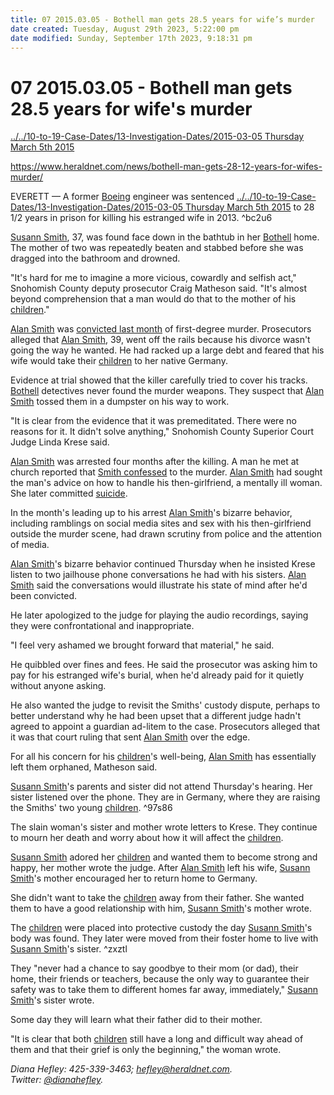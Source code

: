 ```yaml
---
title: 07 2015.03.05 - Bothell man gets 28.5 years for wife’s murder
date created: Tuesday, August 29th 2023, 5:22:00 pm
date modified: Sunday, September 17th 2023, 9:18:31 pm
---
```


# 07 2015.03.05 - Bothell man gets 28.5 years for wife's murder

[../../10-to-19-Case-Dates/13-Investigation-Dates/2015-03-05 Thursday March 5th 2015](./2015-03-05%20Thursday%20March%205th%202015.md#)

<https://www.heraldnet.com/news/bothell-man-gets-28-12-years-for-wifes-murder/>

EVERETT — A former [Boeing](./01%20Boeing.md#) engineer was sentenced [../../10-to-19-Case-Dates/13-Investigation-Dates/2015-03-05 Thursday March 5th 2015](./2015-03-05%20Thursday%20March%205th%202015.md#.md#) to 28 1/2 years in prison for killing his estranged wife in 2013. ^bc2u6

[Susann Smith](./01%20Susann%20Smith.md#), 37, was found face down in the bathtub in her [Bothell](./04%20Bothell.md#) home. The mother of two was repeatedly beaten and stabbed before she was dragged into the bathroom and drowned.

"It's hard for me to imagine a more vicious, cowardly and selfish act," Snohomish County deputy prosecutor Craig Matheson said. "It's almost beyond comprehension that a man would do that to the mother of his [children](./07%20Children.md#)."

[Alan Smith](./01%20Alan%20Smith.md#.md#.md#.md#) was [convicted last month](http://www.heraldnet.com/article/20150204/NEWS01/150209527) of first-degree murder. Prosecutors alleged that [Alan Smith](./01%20Alan%20Smith.md#), 39, went off the rails because his divorce wasn't going the way he wanted. He had racked up a large debt and feared that his wife would take their [children](./07%20Children.md#.md#) to her native Germany.

Evidence at trial showed that the killer carefully tried to cover his tracks. [Bothell](./04%20Bothell.md#.md#) detectives never found the murder weapons. They suspect that [Alan Smith](./01%20Alan%20Smith.md#.md#) tossed them in a dumpster on his way to work.

"It is clear from the evidence that it was premeditated. There were no reasons for it. It didn't solve anything," Snohomish County Superior Court Judge Linda Krese said.

[Alan Smith](./01%20Alan%20Smith.md#.md#.md#.md#.md#.md#) was arrested four months after the killing. A man he met at church reported that [Smith confessed](http://www.heraldnet.com/article/20150129/NEWS01/150128921) to the murder. [Alan Smith](./01%20Alan%20Smith.md#.md#.md#) had sought the man's advice on how to handle his then-girlfriend, a mentally ill woman. She later committed [suicide](http://www.heraldnet.com/article/20140412/NEWS01/140419710).

In the month's leading up to his arrest [Alan Smith](./01%20Alan%20Smith.md#)'s bizarre behavior, including ramblings on social media sites and sex with his then-girlfriend outside the murder scene, had drawn scrutiny from police and the attention of media.

[Alan Smith](./01%20Alan%20Smith.md#.md#)'s bizarre behavior continued Thursday when he insisted Krese listen to two jailhouse phone conversations he had with his sisters. [Alan Smith](./01%20Alan%20Smith.md#.md#.md#.md#.md#) said the conversations would illustrate his state of mind after he'd been convicted.

He later apologized to the judge for playing the audio recordings, saying they were confrontational and inappropriate.

"I feel very ashamed we brought forward that material," he said.

He quibbled over fines and fees. He said the prosecutor was asking him to pay for his estranged wife's burial, when he'd already paid for it quietly without anyone asking.

He also wanted the judge to revisit the Smiths' custody dispute, perhaps to better understand why he had been upset that a different judge hadn't agreed to appoint a guardian ad-litem to the case. Prosecutors alleged that it was that court ruling that sent [Alan Smith](./01%20Alan%20Smith.md#.md#.md#) over the edge.

For all his concern for his [children](./07%20Children.md#.md#.md#)'s well-being, [Alan Smith](./01%20Alan%20Smith.md#.md#.md#.md#.md#.md#.md#) has essentially left them orphaned, Matheson said.

[Susann Smith](./01%20Susann%20Smith.md#.md#)'s parents and sister did not attend Thursday's hearing. Her sister listened over the phone. They are in Germany, where they are raising the Smiths' two young [children](./07%20Children.md#.md#.md#.md#). ^97s86

The slain woman's sister and mother wrote letters to Krese. They continue to mourn her death and worry about how it will affect the [children](./07%20Children.md#.md#.md#.md#.md#).

[Susann Smith](./01%20Susann%20Smith.md#.md#.md#.md#.md#.md#) adored her [children](./07%20Children.md#.md#.md#.md#.md#.md#) and wanted them to become strong and happy, her mother wrote the judge. After [Alan Smith](./01%20Alan%20Smith.md#.md#.md#.md#.md#.md#.md#.md#) left his wife, [Susann Smith](./01%20Susann%20Smith.md#.md#.md#)'s mother encouraged her to return home to Germany.

She didn't want to take the [children](./07%20Children.md#.md#.md#.md#.md#.md#.md#) away from their father. She wanted them to have a good relationship with him, [Susann Smith](./01%20Susann%20Smith.md#.md#.md#.md#)'s mother wrote.

The [children](./07%20Children.md#.md#.md#.md#.md#.md#.md#.md#) were placed into protective custody the day [Susann Smith](./01%20Susann%20Smith.md#)'s body was found. They later were moved from their foster home to live with [Susann Smith](./01%20Susann%20Smith.md#.md#.md#.md#.md#)'s sister. ^zxztl

They "never had a chance to say goodbye to their mom (or dad), their home, their friends or teachers, because the only way to guarantee their safety was to take them to different homes far away, immediately," [Susann Smith](./01%20Susann%20Smith.md#.md#)'s sister wrote.

Some day they will learn what their father did to their mother.

"It is clear that both [children](./07%20Children.md#.md#.md#.md#.md#.md#.md#.md#.md#) still have a long and difficult way ahead of them and that their grief is only the beginning," the woman wrote.

_Diana Hefley: 425-339-3463; [hefley@heraldnet.com](https://www.heraldnet.com/apps/pbcsedit.dll/). Twitter: [@dianahefley](https://www.heraldnet.com/apps/pbcsedit.dll/)._
